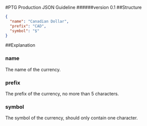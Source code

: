 #PTG Production JSON Guideline
######version 0.1
##Structure
```json
{
  "name": "Canadian Dollar",
  "prefix": "CAD",
  "symbol": "$"
}
```
##Explanation
### name
The name of the currency.
### prefix
The prefix of the currency, no more than 5 characters.
### symbol
The symbol of the currency, should only contain one character.
